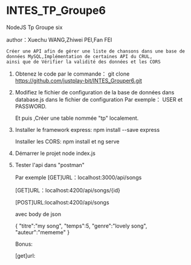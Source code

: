 # INTES_TP_Groupe6

NodeJS Tp 
  Groupe six 
   
   author：Xuechu WANG,Zhiwei PEI,Fan FEI
    
    Créer une API afin de gérer une liste de chansons dans une base de données MySQL,Implémentation de certaines API du CRUL, 
    ainsi que de Vérifier la validité des données et les CORS

1. Obtenez le code par le commande：
    git clone https://github.com/justplay-bit/INTES_Grouper6.git


2. Modifiez le fichier de configuration de la base de données dans database.js dans le fichier de configuration
   Par exemple： USER et PASSWORD.
	 
	 Et puis ,Créer une table nommée "tp" localement.


3. Installer le framework express:
    npm install --save express
		
   Installer les CORS:
    npm install et ng serve


4. Démarrer le projet
    node index.js


5. Tester l'api dans "postman"

    Par exemple [GET]URL：localhost:3000/api/songs
   
   [GET]URL：localhost:4200/api/songs/{id}
   
   [POST]URL:localhost:4200/api/songs
   
   avec body de json
   
   {
    "titre":"my song",
    "temps":5,
    "genre":"lovely song",
    "auteur":"mememe"
    }
    
    Bonus:
    
    [get]url:
